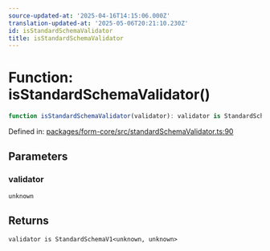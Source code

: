 ```yaml
---
source-updated-at: '2025-04-16T14:15:06.000Z'
translation-updated-at: '2025-05-06T20:21:10.230Z'
id: isStandardSchemaValidator
title: isStandardSchemaValidator
---
```


<!-- DO NOT EDIT: this page is autogenerated from the type comments -->

# Function: isStandardSchemaValidator()

```ts
function isStandardSchemaValidator(validator): validator is StandardSchemaV1<unknown, unknown>
```

Defined in: [packages/form-core/src/standardSchemaValidator.ts:90](https://github.com/TanStack/form/blob/main/packages/form-core/src/standardSchemaValidator.ts#L90)

## Parameters

### validator

`unknown`

## Returns

`validator is StandardSchemaV1<unknown, unknown>`
